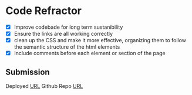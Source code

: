# Code Refractor
- [x] Improve codebade for long term sustanibility 
- [x] Ensure the links are all working correctly
- [x] clean up the CSS and make it more effective, organizing them to follow the semantic structure of the html elements
- [x] Include comments before each element or section of the page

## Submission
Deployed [URL](file:///C:/Users/karol/spiral-at-night/index.html)      Github Repo [URL](https://github.com/KarolO1998/spiral-at-night)
